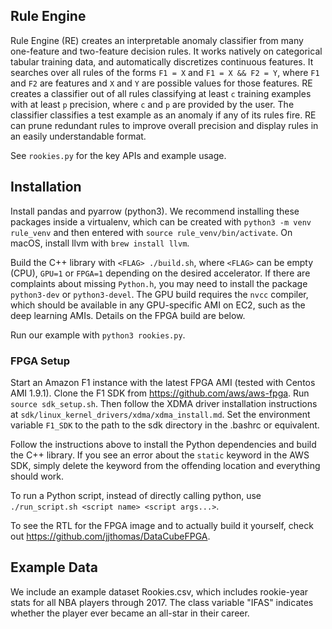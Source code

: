 ## Rule Engine
Rule Engine (RE) creates an interpretable anomaly classifier from many one-feature and
two-feature decision rules. It works natively on categorical tabular training data,
and automatically discretizes continuous features. It searches over
all rules of the forms `F1 = X` and `F1 = X && F2 = Y`, where `F1` and
`F2` are features and `X` and `Y` are possible values for those features.
RE creates a classifier out of all rules classifying at least `c` 
training examples with at least `p` precision, where `c` and
`p` are provided by the user. The classifier classifies a test example as an
anomaly if any of its rules fire. RE can prune redundant rules
to improve overall precision and display rules in an easily understandable format.

See `rookies.py` for the key APIs and example usage.

## Installation
Install pandas and pyarrow (python3). We recommend installing these
packages inside a virtualenv,
which can be created with `python3 -m venv rule_venv` and then entered
with `source rule_venv/bin/activate`. On macOS, install llvm with
`brew install llvm`.

Build the C++ library with
`<FLAG> ./build.sh`, where `<FLAG>` can be empty (CPU), `GPU=1` or
`FPGA=1` depending on the desired accelerator. If there are complaints about
missing `Python.h`, you may need to install the package `python3-dev` or
`python3-devel`. The GPU build requires
the `nvcc` compiler, which should be available in any GPU-specific
AMI on EC2, such as the deep learning AMIs. Details on the FPGA build are below.

Run our example with `python3 rookies.py`.

### FPGA Setup
Start an Amazon F1 instance with the latest FPGA AMI (tested with
Centos AMI 1.9.1). Clone the F1 SDK from https://github.com/aws/aws-fpga.
Run `source sdk_setup.sh`. Then follow the XDMA driver installation instructions
at `sdk/linux_kernel_drivers/xdma/xdma_install.md`. Set the environment variable
`F1_SDK` to the path to the sdk directory in the .bashrc or equivalent.

Follow the instructions above to install the Python dependencies and
build the C++ library. If you see an error 
about the `static` keyword in the AWS SDK, simply delete the keyword from the
offending location and everything should work.

To run a Python script, instead of directly calling python, use
`./run_script.sh <script name> <script args...>`.

To see the RTL for the FPGA image and to actually build it yourself, check out
https://github.com/jjthomas/DataCubeFPGA.

## Example Data
We include an example dataset Rookies.csv, which includes rookie-year stats for all NBA
players through 2017. The class variable "IFAS" indicates whether
the player ever became an all-star in their career.

